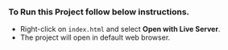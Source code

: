 ### To Run this Project follow below instructions. 

- Right-click on `index.html` and select **Open with Live Server**. 
- The project will open in default web browser.
  